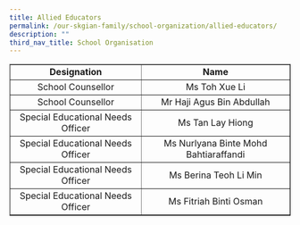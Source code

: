 ```yaml
---
title: Allied Educators
permalink: /our-skgian-family/school-organization/allied-educators/
description: ""
third_nav_title: School Organisation
---
```

<table border="1" cellspacing="2">
<tbody>
<tr>
<td style="text-align: center;"><strong>Designation</strong></td>
<td style="text-align: center;"><strong>Name</strong></td>
</tr>
<tr>
<td style="text-align: center;">School Counsellor</td>
<td style="text-align: center;">Ms Toh Xue Li</td>
</tr>
<tr>
<td style="text-align: center;">School Counsellor</td>
<td style="text-align: center;">Mr Haji Agus Bin Abdullah</td>
</tr>
<tr>
<td style="text-align: center;">Special Educational Needs Officer</td>
<td style="text-align: center;">Ms Tan Lay Hiong</td>
</tr>
<tr>
<td style="text-align: center;">Special Educational Needs Officer</td>
<td style="text-align: center;">Ms Nurlyana Binte Mohd Bahtiaraffandi</td>
</tr>
<tr>
<td style="text-align: center;">Special Educational Needs Officer</td>
<td style="text-align: center;">Ms Berina Teoh Li Min</td>
</tr>
<tr>
<td style="text-align: center;">Special Educational Needs Officer</td>
<td style="text-align: center;">Ms Fitriah Binti Osman </td>
</tr>
</tbody>
</table>